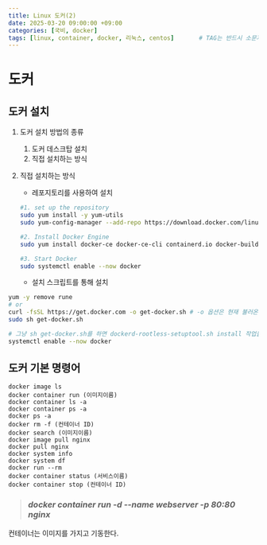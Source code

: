```yaml
---
title: Linux 도커(2)
date: 2025-03-20 09:00:00 +09:00
categories: [국비, docker]
tags: [linux, container, docker, 리눅스, centos]		# TAG는 반드시 소문자로 이루어져야함!
---
```


# 도커
## 도커 설치
1. 도커 설치 방법의 종류
    1. 도커 데스크탑 설치
    1. 직접 설치하는 방식

2. 직접 설치하는 방식
    - 레포지토리를 사용하여 설치
        
    ```bash
    #1. set up the repository
    sudo yum install -y yum-utils
    sudo yum-config-manager --add-repo https://download.docker.com/linuxcentos/ docker-ce.repo

    #2. Install Docker Engine
    sudo yum install docker-ce docker-ce-cli containerd.io docker-buildx-plugin     docker-compose-plugin

    #3. Start Docker
    sudo systemctl enable --now docker

    ```
    
    - 설치 스크립트를 통해 설치

```bash
yum -y remove rune
# or
curl -fsSL https://get.docker.com -o get-docker.sh # -o 옵션은 현재 불러온 웹요청을 저장.
sudo sh get-docker.sh

# 그냥 sh get-docker.sh를 하면 dockerd-rootless-setuptool.sh install 작업을수행해줘야함
systemctl enable --now docker
```

## 도커 기본 명령어

```docker
docker image ls
docker container run (이미지이름)
docker container ls -a
docker container ps -a
docker ps -a
docker rm -f (컨테이너 ID)
docker search (이미지이름)
docker image pull nginx
docker pull nginx
docker system info
docker system df
docker run --rm
docker container status (서비스이름)
docker container stop (컨테이너 ID)
```

> ### *docker container run -d --name webserver -p 80:80 nginx*

컨테이너는 이미지를 가지고 기동한다.

